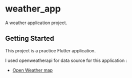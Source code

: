 # weather_app

A weather application project.

## Getting Started

This project is a practice Flutter application.


I used openweatherapi for data source for this application : 
- [Open Weather map](https://openweathermap.org/)

